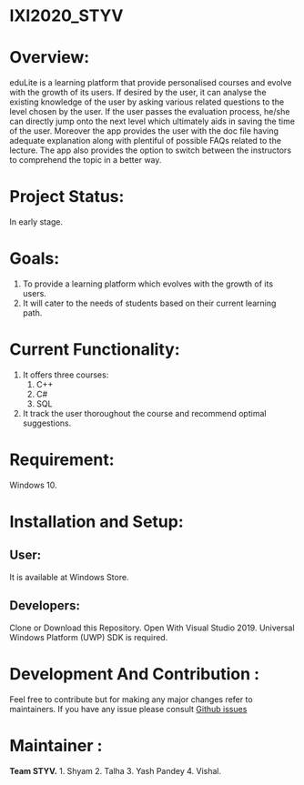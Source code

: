# IXI2020_STYV
# Overview:
eduLite is a learning platform that provide personalised courses and evolve with the growth of its users. If desired by the user, it can analyse the existing knowledge of the user by asking various related questions to the level chosen by the user. If the user passes the evaluation process, he/she can directly jump onto the next level which ultimately aids in saving the time of the user. Moreover the app provides the user with the doc file having adequate explanation along with plentiful of possible FAQs related to the lecture. The app also provides the option to switch between the instructors to comprehend the topic in a better way. 
# Project Status: 
In early stage.
# Goals: 
1. To provide a learning platform which evolves with the growth of its users.
2. It will cater to the needs of students based on their current learning path.
# Current Functionality: 
1. It offers three courses:
    1. C++ 
    2. C# 
    3. SQL
2. It track the user thoroughout the course and recommend optimal suggestions.         
# Requirement:
Windows 10.
# Installation and Setup:
## User: 
It is available at Windows Store.
## Developers: 
  Clone or Download this Repository.
  Open With Visual Studio 2019.
  Universal Windows Platform (UWP) SDK is required.
  # Development And Contribution :
  Feel free to contribute but for making any major changes refer to maintainers.
  If you have any issue please consult [Github issues](https://github.com/Microsoft/StoreBroker/issues)
  # Maintainer :
  **Team STYV.**
      1. Shyam
      2. Talha
      3. Yash Pandey
      4. Vishal.
